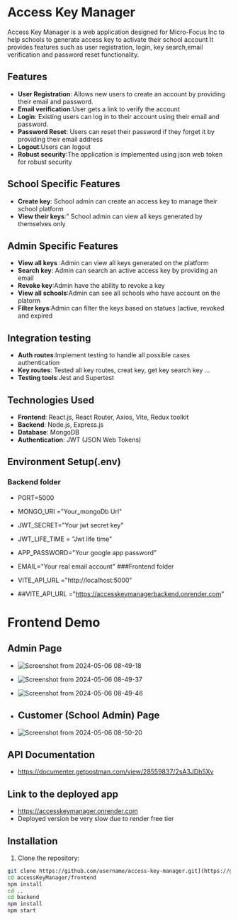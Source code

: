# Access Key Manager

Access Key Manager is a web application designed  for Micro-Focus Inc to help schools to generate access key to activate their school account It provides features such as user registration, login, key search,email verification and password reset functionality.

## Features

- **User Registration**: Allows new users to create an account by providing their email and password.
- **Email verification**:User gets a link to verify the account
- **Login**: Existing users can log in to their account using their email and password.
- **Password Reset**: Users can reset their password if they forget it by providing their email address
- **Logout**:Users can logout 
- **Robust security**:The application is implemented using json web token for robust security

## School Specific Features
- **Create key**: School admin can create an access key to manage their school platform
- **View their keys**:" School admin can view all keys generated by themselves only



## Admin Specific Features
- **View all keys** :Admin can view all keys generated on the platform
- **Search key**: Admin can search an active access key by providing an email
- **Revoke key**:Admin have the ability to revoke a key
- **View all schools**:Admin can see all schools who have account on the platorm
- **Filter keys**:Admin can filter the keys based on statues (active, revoked and expired

## Integration testing
- **Auth routes**:Implement testing to handle all possible cases authentication
- **Key routes**: Tested all key routes, creat key, get key search key ...
- **Testing tools**:Jest and Supertest

## Technologies Used

- **Frontend**: React.js, React Router, Axios, Vite, Redux toolkit
- **Backend**: Node.js, Express.js
- **Database**: MongoDB
- **Authentication**: JWT (JSON Web Tokens)

## Environment Setup(.env)
### Backend folder
- PORT=5000
- MONGO_URI ="Your_mongoDb Url"

- JWT_SECRET="Your jwt secret key"
- JWT_LIFE_TIME = "Jwt life time"

- APP_PASSWORD="Your google app password"
- EMAIL="Your real email account"
###Frontend folder
- VITE_API_URL ="http://localhost:5000"
- ##VITE_API_URL ="https://accesskeymanagerbackend.onrender.com"


# Frontend Demo
## Admin Page

- ![Screenshot from 2024-05-06 08-49-18](https://github.com/mwayandau1/accessKeyManager/assets/105015464/95bd3b8e-efd8-4fb3-b22d-4fc9023ab8a0)

- ![Screenshot from 2024-05-06 08-49-37](https://github.com/mwayandau1/accessKeyManager/assets/105015464/ca343ab7-349e-4c53-9962-072a2376ee9e)

- ![Screenshot from 2024-05-06 08-49-46](https://github.com/mwayandau1/accessKeyManager/assets/105015464/e084cafb-c6e7-4677-a5c5-b8f339a47a88)
- ## Customer (School Admin) Page

- ![Screenshot from 2024-05-06 08-50-20](https://github.com/mwayandau1/accessKeyManager/assets/105015464/0f85abc0-5383-4a20-bce5-cb3e12a35daa)

## API Documentation
- https://documenter.getpostman.com/view/28559837/2sA3JDh5Xv
## Link to the deployed app
- https://accesskeymanager.onrender.com
- Deployed version be very slow due to render free tier


## Installation

1. Clone the repository:

```bash
git clone https://github.com/username/access-key-manager.git](https://github.com/mwayandau1/accessKeyManager.git
cd accessKeyManager/frontend
npm install
cd ..
cd backend
npm install
npm start





